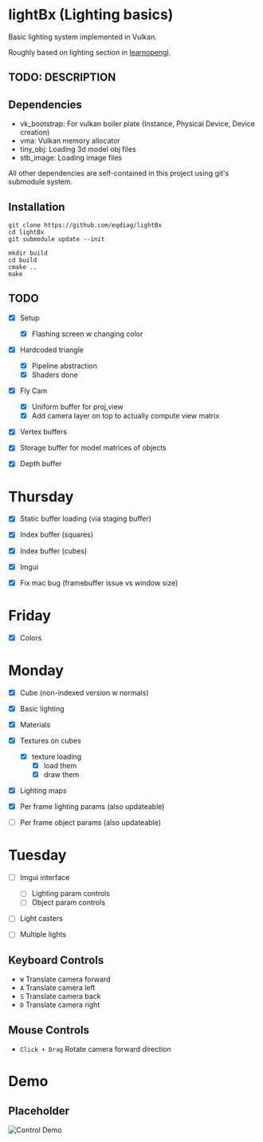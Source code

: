 # lightBx (Lighting basics)

Basic lighting system implemented in Vulkan.

Roughly based on lighting section in [learnopengl](https://learnopengl.com/Lighting).

## TODO: DESCRIPTION 


## Dependencies
- vk_bootstrap: For vulkan boiler plate (Instance, Physical Device, Device creation)
- vma: Vulkan memory allocator
- tiny_obj: Loading 3d model obj files
- stb_image: Loading image files

All other dependencies are self-contained in this project using git's submodule system.



## Installation

```
git clone https://github.com/eqdiag/lightBx
cd lightBx
git submodule update --init

mkdir build
cd build
cmake ..
make
```

## TODO
- [x] Setup
	- [x] Flashing screen w changing color
- [x] Hardcoded triangle
	- [x] Pipeline abstraction
	- [x] Shaders done
- [x] Fly Cam
	- [x] Uniform buffer for proj,view
	- [x] Add camera layer on top to actually compute view matrix
- [x] Vertex buffers 
- [x] Storage buffer for model matrices of objects
- [x] Depth buffer


# Thursday
- [x] Static buffer loading (via staging buffer)
- [x] Index buffer (squares)
- [x] Index buffer (cubes)
- [x] Imgui
- [x] Fix mac bug (framebuffer issue vs window size)


# Friday
- [x] Colors


# Monday
- [x] Cube (non-indexed version w normals)
- [x] Basic lighting
- [x] Materials
- [x] Textures on cubes
	- [x] texture loading
		- [x] load them
		- [x] draw them
- [x] Lighting maps
- [x] Per frame lighting params (also updateable)
- [ ] Per frame object params (also updateable)



# Tuesday
- [ ] Imgui interface 
	- [ ] Lighting param controls
	- [ ] Object param controls
- [ ] Light casters
- [ ] Multiple lights


## Keyboard Controls
  * `W` Translate camera forward
  * `A` Translate camera left
  * `S` Translate camera back
  * `D` Translate camera right


## Mouse Controls
  * `Click + Drag` Rotate camera forward direction

# Demo
## Placeholder
![Control Demo](/screenshots/control_demo.gif "Control Demo")



